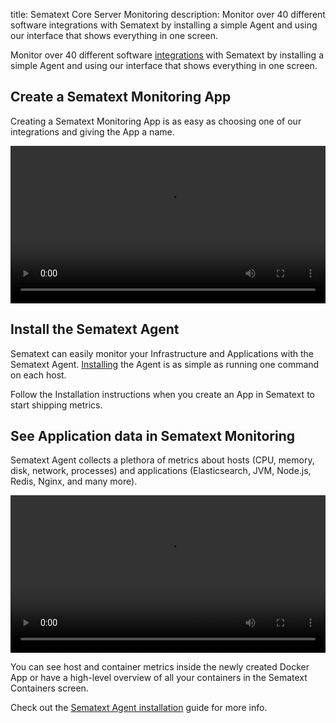 title: Sematext Core Server Monitoring
description: Monitor over 40 different software integrations with Sematext by installing a simple Agent and using our interface that shows everything in one screen.

Monitor over 40 different software [integrations](../integrations) with Sematext by installing a simple Agent and using our interface that shows everything in one screen.

## Create a Sematext Monitoring App
Creating a Sematext Monitoring App is as easy as choosing one of our integrations and giving the App a name.

<video style="display:block; width:100%; height:auto;" controls autoplay>
  <source src="https://cdn.sematext.com/videos/sematext-create-nginx-app.mp4" type="video/mp4" />
</video>

## Install the Sematext Agent
Sematext can easily monitor your Infrastructure and Applications with the Sematext Agent. [Installing](../agents/sematext-agent/containers/installation) the Agent is as simple as running one command on each host.

Follow the Installation instructions when you create an App in Sematext to start shipping metrics.

## See Application data in Sematext Monitoring
Sematext Agent collects a plethora of metrics about hosts (CPU, memory, disk, network, processes) and applications (Elasticsearch, JVM, Node.js, Redis, Nginx, and many more).

<video style="display:block; width:100%; height:auto;" controls>
  <source src="https://cdn.sematext.com/videos/sematext-shipping-nginx-metrics.mp4" type="video/mp4" />
</video>

You can see host and container metrics inside the newly created Docker App or have a high-level overview of all your containers in the Sematext Containers screen.

Check out the [Sematext Agent installation](../agents/sematext-agent) guide for more info.
